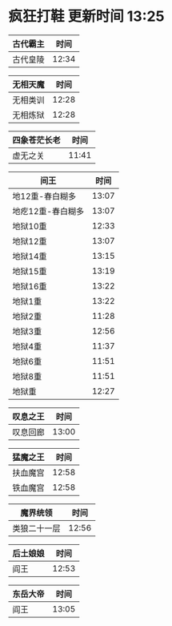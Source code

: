 # 疯狂打鞋 更新时间 13:25

| 古代霸主   | 时间    |
|--------|-------|
| 古代皇陵 | 12:34 |

| 无相天魔   | 时间    |
|--------|-------|
| 无相类训 | 12:28 |
| 无相炼狱 | 12:28 |

| 四象苍茫长老   | 时间    |
|--------|-------|
| 虚无之关 | 11:41 |

| 间王   | 时间    |
|--------|-------|
| 地12重-春白糊多 | 13:07 |
| 地疙12重-春白糊多 | 13:07 |
| 地狱10重 | 12:33 |
| 地狱12重 | 13:07 |
| 地狱14重 | 13:15 |
| 地狱15重 | 13:19 |
| 地狱16重 | 13:22 |
| 地狱1重 | 13:22 |
| 地狱2重 | 11:28 |
| 地狱3重 | 12:56 |
| 地狱4重 | 11:37 |
| 地狱6重 | 11:51 |
| 地狱8重 | 11:51 |
| 地狱重 | 12:27 |

| 叹息之王   | 时间    |
|--------|-------|
| 叹息回廊 | 13:00 |

| 猛魔之王   | 时间    |
|--------|-------|
| 扶血魔宫 | 12:58 |
| 铁血魔宫 | 12:58 |

| 魔界统领   | 时间    |
|--------|-------|
| 类狼二十一层 | 12:56 |

| 后土娘娘   | 时间    |
|--------|-------|
| 阎王 | 12:53 |

| 东岳大帝   | 时间    |
|--------|-------|
| 阎王 | 13:05 |